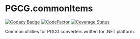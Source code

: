 # PGCG.commonItems
[![Codacy Badge](https://app.codacy.com/project/badge/Grade/f3e8a38e2925476390f79399a70b4985)](https://www.codacy.com/gh/ParadoxGameConverters/commonItems.NET/dashboard?utm_source=github.com&amp;utm_medium=referral&amp;utm_content=ParadoxGameConverters/commonItems.NET&amp;utm_campaign=Badge_Grade)
[![CodeFactor](https://www.codefactor.io/repository/github/paradoxgameconverters/commonitems.net/badge)](https://www.codefactor.io/repository/github/paradoxgameconverters/commonitems.net)
[![Coverage Status](https://coveralls.io/repos/github/ParadoxGameConverters/commonItems.NET/badge.svg?branch=main)](https://coveralls.io/github/ParadoxGameConverters/commonItems.NET?branch=main)

Common utilities for PGCG converters written for .NET platform.
